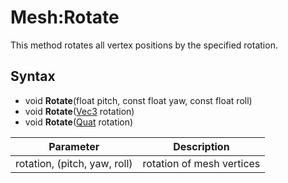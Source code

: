 # Mesh:Rotate

This method rotates all vertex positions by the specified rotation.

## Syntax 

- void **Rotate**(float pitch, const float yaw, const float roll)
- void **Rotate**([Vec3](Vec3.md) rotation)
- void **Rotate**([Quat](Quat.md) rotation)

| Parameter | Description |
|---|---|
| rotation, (pitch, yaw, roll) | rotation of mesh vertices |

